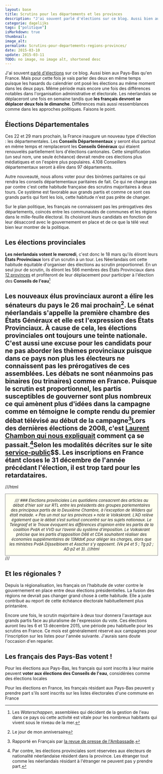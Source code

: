 ```yaml
---
layout: base
title: Scrutins pour les départements et les provinces
description: "J'ai souvent parlé d'élections sur ce blog. Aussi bien aux Pays-Bas qu'en France. Mais pour cette fois je vais parler des deux en même temps puisque les hasa"
categorie: dagelijks
tags: ["politique"]
isMarkdown: true
thumbnail: 
image_alt: 
permalink: Scrutins-pour-departements-regions-provinces/
date: 2015-03-10
update: 2015-03-11
TODO: no image, no image alt, shortened desc
---
```


J'ai souvent [parlé d'élections](/?q=élection) sur ce blog. Aussi bien aux Pays-Bas qu'en France. Mais pour cette fois je vais parler des deux en même temps puisque les hasards du calendrier ont posé les élections au même moment dans les deux pays. Même période mais encore une fois des différences notables dans l'organisation administrative et électorale. Les néerlandais se déplaceront une fois en semaine tandis que **les français devront se déplacer deux fois le dimanche**. Différences mais aussi ressemblances comme dans les approches politiques. Faisons le point.

## Élections Départementales
Ces 22 et 29 mars prochain, la France inaugure un nouveau type d'élection : les départementales. Les **Conseils Départementaux** y seront élus partout en même temps et remplaceront les **Conseils Généraux** qui étaient renouvelés partiellement lors d'élections cantonales. Cette simplification (un seul nom, une seule échéance) devrait rendre ces élections plus médiatiques et on l'espère plus populaires. 4.108 Conseillers départementaux seront à élire dans 97 départements.

Autre nouveauté, nous allons voter pour des binômes paritaires ce qui rendra les conseils départementaux paritaires de fait. Ce qui ne change pas par contre c'est cette habitude française des scrutins majoritaires à deux tours. Ce système est favorable aux grands partis et comme ce sont ces grands partis qui font les lois, cette habitude n'est pas prête de changer.

Sur le plan politique, les français ne connaissent pas les prérogatives des départements, coincés entre les communautés de communes et les régions dans le mille-feuille électoral. Ils choisiront leurs candidats en fonction de leur désaccord avec le gouvernement en place et de ce que la télé veut bien leur montrer de la politique.

## Les élections provinciales
**Les néerlandais votent le mercredi**, c'est donc le 18 mars qu'ils éliront leurs **États Provinciaux** lors d'un scrutin à un tour. Les Néerlandais ont cette habitude équitable d'organiser des élections au scrutin proportionnel. En un seul jour de scrutin, ils éliront les 566 membres des États Provinciaux dans [12 provinces](/les-provinces-des-pays-bas) et profiteront de leur déplacement pour participer à l'élection des **Conseils de l'eau**[^1] 

Les nouveaux élus provinciaux auront a élire les sénateurs du pays **le 26 mai prochain**[^2]. Le sénat néerlandais s'appelle la **première chambre des États Généraux** et elle est l'expression des **États Provinciaux**. À cause de cela, les élections provinciales ont toujours une teinte nationale. C'est aussi une excuse pour les candidats pour ne pas aborder les thèmes provinciaux puisque dans ce pays non plus les électeurs ne connaissent pas les prérogatives de ces assemblées. Les débats ne sont néanmoins pas binaires (ou trinaires) comme en France. Puisque le scrutin est proportionnel, les partis susceptibles de gouverner sont plus nombreux ce qui amènent plus d'idées dans la campagne comme en témoigne le compte rendu du premier débat télévisé au début de la campagne[^3]Lors des dernières élections de 2008, c'est [Laurent Chambon qui nous expliquait](http://www.laurentchambon.net/2008/11/lections-aquatiques-ouvertes-tous-votez.html) comment ça se passait.[^4]Selon les modalités décrites sur le site [service-public](http://vosdroits.service-public.fr/particuliers/F16904.xhtml#N1021E)$$. Les inscriptions en France étant closes le 31 décembre de l'année précédant l'élection, il est trop tard pour les retardataires.
---
[^1]: Les *Waterschappen*, assemblées qui décident de la gestion de l'eau dans ce pays où cette activité est vitale pour les nombreux habitants qui vivent sous le niveau de la mer.
[^2]: Le jour de mon anniversaire
[^3]: Rapporté en Français par [la revue de presse de l'Ambassade](/je-lis-deja-les-journaux).

///html
<div style="border:1px solid grey; background-color:#FFFFf0; font-size:small; width=530px; text-align:center; padding:1em; font-style:italic;">
///
### Elections provinciales
Les quotidiens consacrent des articles au débat d’hier soir sur RTL entre les présidents des groupes parlementaires des principaux partis de la Deuxième Chambre, à l’exception de Wilders qui était malade. « Pas un mot sur les provinces » note le Volkskrant. L’AD relève également que le débat s’est surtout concentré sur les sujets nationaux. Le Telegraaf et le Trouw évoquent les différences d’opinion entre les partis de la coalition PvdA et VVD sur l’avenir du système d’imposition. Le Volkskrant précise que les partis d’opposition D66 et CDA souhaitent réaliser des économies supplémentaires de 13Mds€ pour alléger les charges, alors que les ministres PvdA Dijsselbloem et Asscher s’y opposent. (Vk p4 et 5 ; Tg p2 ; AD p2 et 3).
///html
</div>
///

## Et les régionales ?
Depuis la régionalisation, les français on l'habitude de voter contre le gouvernement en place entre deux élections présidentielles. La fusion des régions ne devrait pas changer grand chose à cette habitude. Elle a juste contribué au report de cette échéance électorale habituellement plus printanière. 

Encore une fois, le scrutin majoritaire à deux tour donnera l'avantage aux grands partis face au pluralisme de l'expression du vote. Ces élections auront lieu les 6 et 13 décembre 2015, une période peu habituelle pour les scrutins en France. Ce mois est généralement réservé aux campagnes pour l'inscription sur les listes pour l'année suivante. J'aurais sans doute l'occasion d'en reparler.

## Les français des Pays-Bas votent !
Pour les élections aux Pays-Bas, les français qui sont inscrits à leur mairie peuvent **voter aux élections des Conseils de l'eau**, considérées comme des élections locales
[^4]:  Par contre, les élections provinciales sont réservées aux électeurs de nationalité néerlandaise résident dans la province. Les étranger tout comme les néerlandais résidant à l'étranger ne peuvent pas y prendre part.

Pour les élections en France, les français résidant aux Pays-Bas peuvent y prendre part s'ils sont inscrits sur les listes électorales d'une commune en France
<!-- post notes:
22 et 29 mars
https://fr.wikipedia.org/wiki/%C3%89lections_d%C3%A9partementales_fran%C3%A7aises_de_2015 

18 mars
https://nl.wikipedia.org/wiki/Provinciale_Statenverkiezingen_2015
--->
